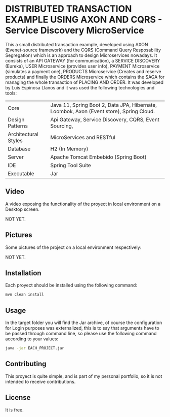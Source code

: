 # DISTRIBUTED TRANSACTION EXAMPLE USING AXON AND CQRS - Service Discovery MicroService

This a small distributed transaction example, developed using AXON (Evenet-source framework) and the CQRS (Command Query Resposability Segregation) 
which is an approach to design Microservices nowadays. It consists of an API GATEWAY (for communication), a SERVICE DISCOVERY (Eureka), 
USER Microservice (provides user info), PAYMENT Microservice (simulates a payment one), PRODUCTS Microservice (Creates and reserve products) and finally 
the ORDERS Microservice which contains the SAGA for managing the whole transaction of PLACING AND ORDER. It was developed by Luis Espinosa Llanos 
and it was used the following technologies and tools: 

<table style="width:100%">
  <tr>
    <td>
  	Core	
    </td>
    <td>
  	Java 11, Spring Boot 2, Data JPA, Hibernate, Loombok, Axon (Event store), Spring Cloud.
    </td>
  </tr>
  <tr>
    <td>
  	Design Patterns	
    </td>
    <td>
  	Api Gateway, Service Discovery, CQRS, Event Sourcing, 
    </td>
  </tr>
  <tr>
    <td>
  	Architectural Styles
    </td>
    <td>
  	MicroServices and RESTful
    </td>
  </tr>
  <tr>
    <td>
  	Database	
    </td>
    <td>
  	H2 (In Memory)
    </td>
  </tr>
  <tr>
    <td>
  	Server	
    </td>
    <td>
  	Apache Tomcat Embebido (Spring Boot)
    </td>
  </tr>
  <tr>
    <td>
  	IDE	
    </td>
    <td>
  	Spring Tool Suite
    </td>
  </tr>
  <tr>
    <td>
  	Executable	
    </td>
    <td>
  	Jar
    </td>
  </tr>
</table>

## Video
A video exposing the functionality of the proyect in local environment on a Desktop screen.

NOT YET.

## Pictures
Some pictures of the project on a local environment respectively:

NOT YET.

## Installation

Each proyect should be installed using the following command:
```bash
mvn clean install
```

## Usage
In the target folder you will find the Jar archive, of course the configuration for Login purposes was externalized, this is to say that
arguments have to be passed through command line, so please use the following command according to your values:

```bash
java -jar EACH_PROJECT.jar
```

## Contributing
This proyect is quite simple, and is part of my personal portfolio, so it is not intended to receive contributions.


## License
It is free.
